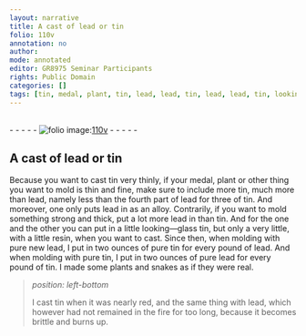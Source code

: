 ```yaml
---
layout: narrative
title: A cast of lead or tin
folio: 110v
annotation: no
author:
mode: annotated
editor: GR8975 Seminar Participants
rights: Public Domain
categories: []
tags: [tin, medal, plant, tin, lead, lead, tin, lead, lead, tin, looking-glass, tin, resin, lead, pure, tin, lead, pure, tin, pure, lead, tin, plants, tin, lead]
---
```


 <br/>- - - - - <a href="http://gallica.bnf.fr/ark:/12148/btv1b10500001g/f226.image"><img src="../assets/photo-icon.png" alt="folio image: " style="display:inline-block; margin-bottom:-3px;"/>110v</a> - - - - - <br/> 
## A cast of lead or tin

 
Because you want to cast <span class="material">tin</span> very thinly, if your <span class="material">medal</span>, <span class="material">plant</span> or other thing you want to mold is thin and fine, make sure to include more <span class="material">tin</span>, much more than <span class="material">lead</span>, namely less than the fourth part of <span class="material">lead</span> for three of <span class="material">tin</span>. And moreover, one only puts <span class="material">lead</span> in as an alloy. Contrarily, if you want to mold something strong and thick, put a lot more <span class="material">lead</span> in than <span class="material">tin</span>. And for the one and the other you can put in a little <span class="material">looking—glass tin</span>, but only a very little, with a little <span class="material">resin</span>, when you want to cast. Since then, when molding with pure new <span class="material">lead</span>, I put in two <span class="unit">ounces</span> of <span class="material">pure tin</span> for every <span class="unit">pound</span> of <span class="material">lead</span>. And when molding with <span class="material">pure tin</span>, I put in two <span class="unit">ounces</span> of <span class="material">pure lead</span> for every <span class="unit">pound</span> of <span class="material">tin</span>. I made some <span class="material">plants</span> and <span class="animal">snakes</span> as if they were real.
 
> *position: left-bottom*
> 
>  I cast <span class="material">tin</span> when it was nearly red, and the same thing with <span class="material">lead</span>, which however had not remained in the fire for too long, because it becomes brittle and burns up. 
 